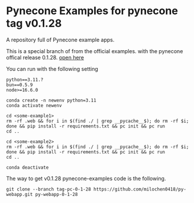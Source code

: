 # Pynecone Examples for pynecone tag v0.1.28

A repository full of Pynecone example apps.

This is a special branch of from the official examples.
with the pynecone offical release 0.1.28. [open here](https://github.com/pynecone-io/pynecone/releases/tag/v0.1.28)

You can run with the following setting
```
python==3.11.?
bun==0.5.9 
node>=16.6.0  
```
```
conda create -n newenv python=3.11
conda activate newenv
```

```
cd <some-example1>
rm -rf .web && for i in $(find ./ | grep __pycache__$); do rm -rf $i; done && pip install -r requirements.txt && pc init && pc run  
cd ..

cd <some-example2>
rm -rf .web && for i in $(find ./ | grep __pycache__$); do rm -rf $i; done && pip install -r requirements.txt && pc init && pc run  
cd ..

```


```
conda deactivate 
```


The way to get v0.1.28 pynecone-examples code is the following.
```
git clone --branch tag-pc-0-1-28 https://github.com/milochen0418/py-webapp.git py-webapp-0-1-28
```
